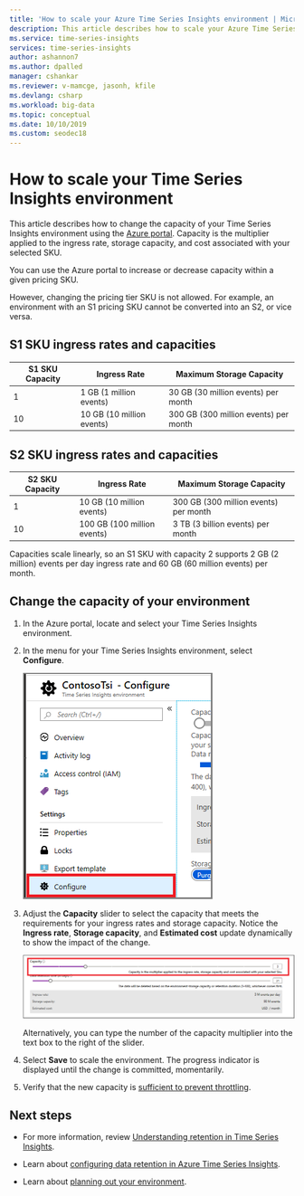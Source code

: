 ```yaml
---
title: 'How to scale your Azure Time Series Insights environment | Microsoft Docs'
description: This article describes how to scale your Azure Time Series Insights environment. Use the Azure portal to add or subtract capacity within a pricing SKU. 
ms.service: time-series-insights
services: time-series-insights
author: ashannon7
ms.author: dpalled
manager: cshankar
ms.reviewer: v-mamcge, jasonh, kfile
ms.devlang: csharp
ms.workload: big-data
ms.topic: conceptual
ms.date: 10/10/2019
ms.custom: seodec18
---
```


# How to scale your Time Series Insights environment

This article describes how to change the capacity of your Time Series Insights environment using the [Azure portal](https://portal.azure.com). Capacity is the multiplier applied to the ingress rate, storage capacity, and cost associated with your selected SKU.

You can use the Azure portal to increase or decrease capacity within a given pricing SKU.

However, changing the pricing tier SKU is not allowed. For example, an environment with an S1 pricing SKU cannot be converted into an S2, or vice versa.

## S1 SKU ingress rates and capacities

| S1 SKU Capacity | Ingress Rate | Maximum Storage Capacity
| --- | --- | --- |
| 1 | 1 GB (1 million events) | 30 GB (30 million events) per month |
| 10 | 10 GB (10 million events) | 300 GB (300 million events) per month |

## S2 SKU ingress rates and capacities

| S2 SKU Capacity | Ingress Rate | Maximum Storage Capacity
| --- | --- | --- |
| 1 | 10 GB (10 million events) | 300 GB (300 million events) per month |
| 10 | 100 GB (100 million events) | 3 TB (3 billion events) per month |

Capacities scale linearly, so an S1 SKU with capacity 2 supports 2 GB (2 million) events per day ingress rate and 60 GB (60 million events) per month.

## Change the capacity of your environment

1. In the Azure portal, locate and select your Time Series Insights environment.

1. In the menu for your Time Series Insights environment, select **Configure**.

   [![configure.png](media/scale-your-environment/configure.png)](media/scale-your-environment/configure.png#lightbox)

1. Adjust the **Capacity** slider to select the capacity that meets the requirements for your ingress rates and storage capacity. Notice the **Ingress rate**, **Storage capacity**, and **Estimated cost** update dynamically to show the impact of the change.

   [![Slider](media/scale-your-environment/slider.png)](media/scale-your-environment/slider.png#lightbox)

   Alternatively, you can type the number of the capacity multiplier into the text box to the right of the slider.

1. Select **Save** to scale the environment. The progress indicator is displayed until the change is committed, momentarily.

1. Verify that the new capacity is [sufficient to prevent throttling](time-series-insights-diagnose-and-solve-problems.md).

## Next steps

- For more information, review [Understanding retention in Time Series Insights](time-series-insights-concepts-retention.md).

- Learn about [configuring data retention in Azure Time Series Insights](time-series-insights-how-to-configure-retention.md).

- Learn about [planning out your environment](time-series-insights-environment-planning.md).